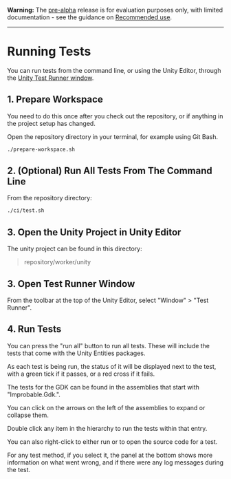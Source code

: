 **Warning:** The [pre-alpha](https://docs.improbable.io/reference/latest/shared/release-policy#maturity-stages) release is for evaluation purposes only, with limited documentation - see the guidance on [Recommended use](../../../README.md#recommended-use).

-----

# Running Tests

You can run tests from the command line, or using the Unity Editor, through
 the [Unity Test Runner window](https://docs.unity3d.com/Manual/testing-editortestsrunner.html).

## 1. Prepare Workspace

You need to do this once after you check out the repository, or if anything in
 the project setup has changed.

Open the repository directory in your terminal, for example using Git Bash.

```bash
./prepare-workspace.sh
```

## 2. (Optional) Run All Tests From The Command Line

From the repository directory:

```bash
./ci/test.sh
```

## 3. Open the Unity Project in Unity Editor

The unity project can be found in this directory:

> repository/worker/unity

## 3. Open Test Runner Window

From the toolbar at the top of the Unity Editor, select "Window" > "Test Runner".

## 4. Run Tests

You can press the "run all" button to run all tests. These will include the tests that come with the Unity Entities packages.

As each test is being run, the status of it will be displayed next to the test,
 with a green tick if it passes, or a red cross if it fails.

The tests for the GDK can be found in the assemblies that start with "Improbable.Gdk.".

You can click on the arrows on the left of the assemblies to expand or collapse them.

Double click any item in the hierarchy to run the tests within that entry.

You can also right-click to either run or to open the source code for a test.

For any test method, if you select it, the panel at the bottom shows more
 information on what went wrong, and if there were any log messages during
 the test.
